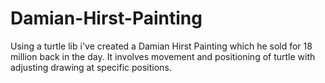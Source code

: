 # Damian-Hirst-Painting
Using a turtle lib i've created a Damian Hirst Painting which he sold for 18 million back in the day.
It involves movement and positioning of turtle with adjusting drawing at specific positions.
